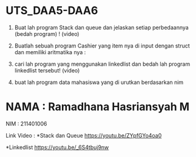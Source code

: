 # UTS_DAA5-DAA6
1.	Buat lah program Stack dan queue dan jelaskan setiap perbedaannya (bedah program) ! (video)

2.	Buatlah sebuah program Cashier yang item nya di input dengan struct dan memiliki aritmatika nya :

3.  cari lah program yang menggunakan linkedlist dan bedah lah program linkedlist tersebut! (video)

4.  buat lah program data mahasiswa yang di urutkan berdasarkan nim



# NAMA : Ramadhana Hasriansyah M
NIM    : 211401006

Link Video :
*Stack dan Queue
https://youtu.be/ZYpfGYo4oa0 

*Linkedlist
https://youtu.be/_6S4tbuj9nw 


